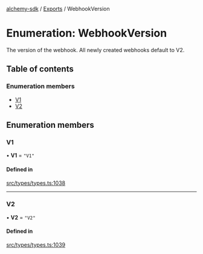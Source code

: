 [alchemy-sdk](../README.md) / [Exports](../modules.md) / WebhookVersion

# Enumeration: WebhookVersion

The version of the webhook. All newly created webhooks default to V2.

## Table of contents

### Enumeration members

- [V1](WebhookVersion.md#v1)
- [V2](WebhookVersion.md#v2)

## Enumeration members

### V1

• **V1** = `"V1"`

#### Defined in

[src/types/types.ts:1038](https://github.com/alchemyplatform/alchemy-sdk-js/blob/7ae04a5/src/types/types.ts#L1038)

___

### V2

• **V2** = `"V2"`

#### Defined in

[src/types/types.ts:1039](https://github.com/alchemyplatform/alchemy-sdk-js/blob/7ae04a5/src/types/types.ts#L1039)
